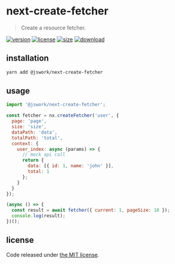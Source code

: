 # next-create-fetcher
> Create a resource fetcher.

[![version][version-image]][version-url]
[![license][license-image]][license-url]
[![size][size-image]][size-url]
[![download][download-image]][download-url]

## installation
```bash
yarn add @jswork/next-create-fetcher
```

## usage
```js
import '@jswork/next-create-fetcher';

const fetcher = nx.createFetcher('user', {
  page: 'page',
  size: 'size',
  dataPath: 'data',
  totalPath: 'total',
  context: {
    user_index: async (params) => {
      // mock api call
      return {
        data: [{ id: 1, name: 'john' }],
        total: 1
      };
    }
  }
});

(async () => {
  const result = await fetcher({ current: 1, pageSize: 10 });
  console.log(result);
})();
```

## license
Code released under [the MIT license](https://github.com/afeiship/next-create-fetcher/blob/master/LICENSE.txt).

[version-image]: https://img.shields.io/npm/v/@jswork/next-create-fetcher
[version-url]: https://npmjs.org/package/@jswork/next-create-fetcher

[license-image]: https://img.shields.io/npm/l/@jswork/next-create-fetcher
[license-url]: https://github.com/afeiship/next-create-fetcher/blob/master/LICENSE.txt

[size-image]: https://img.shields.io/bundlephobia/minzip/@jswork/next-create-fetcher
[size-url]: https://github.com/afeiship/next-create-fetcher/blob/master/dist/next-create-fetcher.min.js

[download-image]: https://img.shields.io/npm/dm/@jswork/next-create-fetcher
[download-url]: https://www.npmjs.com/package/@jswork/next-create-fetcher
